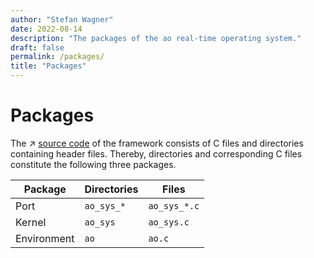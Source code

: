 ```yaml
---
author: "Stefan Wagner"
date: 2022-08-14
description: "The packages of the ao real-time operating system."
draft: false
permalink: /packages/
title: "Packages"
---
```


# Packages

The ↗️ [source code](source-code.md) of the framework consists of C files and directories containing header files. Thereby, directories and corresponding C files constitute the following three packages.

| Package     | Directories | Files        |
|-------------|-------------|--------------|
| Port        | `ao_sys_*`  | `ao_sys_*.c` |
| Kernel      | `ao_sys`    | `ao_sys.c`   |
| Environment | `ao`        | `ao.c`       |

